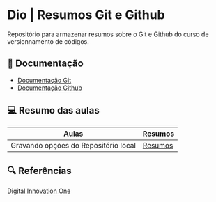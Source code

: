 
# Dio | Resumos Git e Github

Repositório para armazenar resumos sobre o Git e Github do curso de versionnamento de códigos.


## 📄 Documentação 
- [Documentação Git](https://git-scm.com/docs/git/pt_BR)
- [Documentação Github](https://docs.github.com/pt)

## 💻 Resumo das aulas
| Aulas | Resumos |
| ----- | --------|
|Gravando opções do Repositório local | [Resumos](https://web.dio.me/course/versionamento-de-codigo-com-git-e-github/learning/599dd3dd-d189-474f-a55c-22f37b4472da?back=/track/potencia-tech-powered-ifood-ciencias-de-dados-com-python&tab=undefined&moduleId=undefined)

## 🔍 Referências 
[Digital Innovation One](https://www.dio.me/sign-up?ref=AFG3SSG7NUCR)

